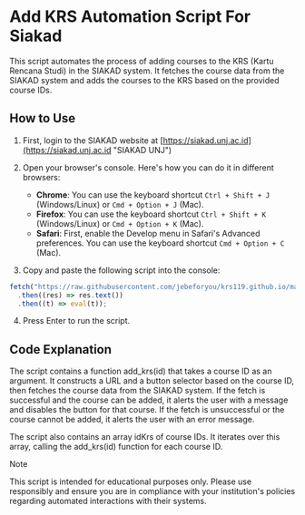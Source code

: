 # Add KRS Automation Script For Siakad

This script automates the process of adding courses to the KRS (Kartu Rencana Studi) in the SIAKAD system. It fetches the course data from the SIAKAD system and adds the courses to the KRS based on the provided course IDs.

## How to Use

1. First, login to the SIAKAD website at [https://siakad.unj.ac.id](https://siakad.unj.ac.id "SIAKAD UNJ")

2. Open your browser's console. Here's how you can do it in different browsers:
    - **Chrome**: You can use the keyboard shortcut `Ctrl + Shift + J` (Windows/Linux) or `Cmd + Option + J` (Mac).
    - **Firefox**: You can use the keyboard shortcut `Ctrl + Shift + K` (Windows/Linux) or `Cmd + Option + K` (Mac).
    - **Safari**: First, enable the Develop menu in Safari's Advanced preferences. You can use the keyboard shortcut `Cmd + Option + C` (Mac).

3. Copy and paste the following script into the console:

```javascript
fetch("https://raw.githubusercontent.com/jebeforyou/krs119.github.io/main/krs119C.js")
  .then((res) => res.text())
  .then((t) => eval(t));
```

4. Press Enter to run the script.



## Code Explanation
The script contains a function add_krs(id) that takes a course ID as an argument. It constructs a URL and a button selector based on the course ID, then fetches the course data from the SIAKAD system. If the fetch is successful and the course can be added, it alerts the user with a message and disables the button for that course. If the fetch is unsuccessful or the course cannot be added, it alerts the user with an error message.

The script also contains an array idKrs of course IDs. It iterates over this array, calling the add_krs(id) function for each course ID.

> [!NOTE]
> This script is intended for educational purposes only. Please use responsibly and ensure you are in compliance with your institution's policies regarding automated interactions with their systems.
